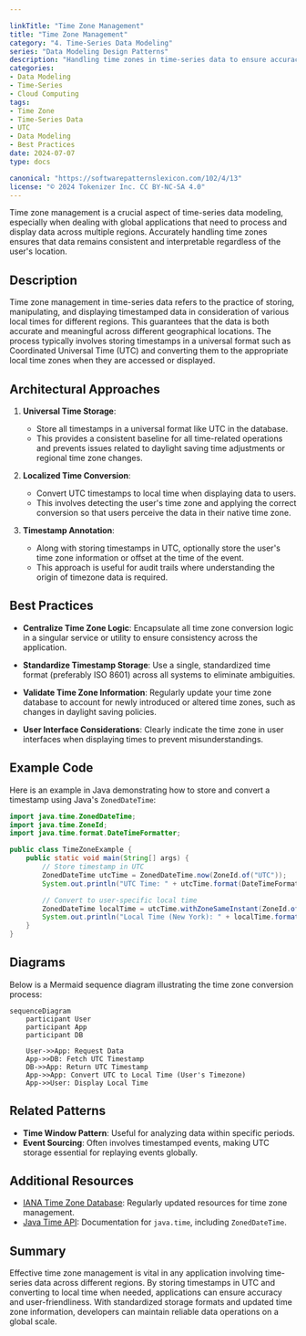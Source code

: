 ```yaml
---

linkTitle: "Time Zone Management"
title: "Time Zone Management"
category: "4. Time-Series Data Modeling"
series: "Data Modeling Design Patterns"
description: "Handling time zones in time-series data to ensure accuracy across regions."
categories:
- Data Modeling
- Time-Series
- Cloud Computing
tags:
- Time Zone
- Time-Series Data
- UTC
- Data Modeling
- Best Practices
date: 2024-07-07
type: docs

canonical: "https://softwarepatternslexicon.com/102/4/13"
license: "© 2024 Tokenizer Inc. CC BY-NC-SA 4.0"
---
```



Time zone management is a crucial aspect of time-series data modeling, especially when dealing with global applications that need to process and display data across multiple regions. Accurately handling time zones ensures that data remains consistent and interpretable regardless of the user's location.

## Description

Time zone management in time-series data refers to the practice of storing, manipulating, and displaying timestamped data in consideration of various local times for different regions. This guarantees that the data is both accurate and meaningful across different geographical locations. The process typically involves storing timestamps in a universal format such as Coordinated Universal Time (UTC) and converting them to the appropriate local time zones when they are accessed or displayed.

## Architectural Approaches

1. **Universal Time Storage**:
   - Store all timestamps in a universal format like UTC in the database.
   - This provides a consistent baseline for all time-related operations and prevents issues related to daylight saving time adjustments or regional time zone changes.

2. **Localized Time Conversion**:
   - Convert UTC timestamps to local time when displaying data to users.
   - This involves detecting the user's time zone and applying the correct conversion so that users perceive the data in their native time zone.

3. **Timestamp Annotation**:
   - Along with storing timestamps in UTC, optionally store the user's time zone information or offset at the time of the event.
   - This approach is useful for audit trails where understanding the origin of timezone data is required.

## Best Practices

- **Centralize Time Zone Logic**: Encapsulate all time zone conversion logic in a singular service or utility to ensure consistency across the application.
  
- **Standardize Timestamp Storage**: Use a single, standardized time format (preferably ISO 8601) across all systems to eliminate ambiguities.

- **Validate Time Zone Information**: Regularly update your time zone database to account for newly introduced or altered time zones, such as changes in daylight saving policies.
  
- **User Interface Considerations**: Clearly indicate the time zone in user interfaces when displaying times to prevent misunderstandings.

## Example Code

Here is an example in Java demonstrating how to store and convert a timestamp using Java's `ZonedDateTime`:

```java
import java.time.ZonedDateTime;
import java.time.ZoneId;
import java.time.format.DateTimeFormatter;

public class TimeZoneExample {
    public static void main(String[] args) {
        // Store timestamp in UTC
        ZonedDateTime utcTime = ZonedDateTime.now(ZoneId.of("UTC"));
        System.out.println("UTC Time: " + utcTime.format(DateTimeFormatter.ISO_ZONED_DATE_TIME));

        // Convert to user-specific local time
        ZonedDateTime localTime = utcTime.withZoneSameInstant(ZoneId.of("America/New_York"));
        System.out.println("Local Time (New York): " + localTime.format(DateTimeFormatter.ISO_ZONED_DATE_TIME));
    }
}
```

## Diagrams

Below is a Mermaid sequence diagram illustrating the time zone conversion process:

```mermaid
sequenceDiagram
    participant User
    participant App
    participant DB

    User->>App: Request Data
    App->>DB: Fetch UTC Timestamp
    DB->>App: Return UTC Timestamp
    App->>App: Convert UTC to Local Time (User's Timezone)
    App->>User: Display Local Time
```

## Related Patterns

- **Time Window Pattern**: Useful for analyzing data within specific periods.
- **Event Sourcing**: Often involves timestamped events, making UTC storage essential for replaying events globally.

## Additional Resources

- [IANA Time Zone Database](https://www.iana.org/time-zones): Regularly updated resources for time zone management.
- [Java Time API](https://docs.oracle.com/javase/8/docs/api/java/time/package-summary.html): Documentation for `java.time`, including `ZonedDateTime`.

## Summary

Effective time zone management is vital in any application involving time-series data across different regions. By storing timestamps in UTC and converting to local time when needed, applications can ensure accuracy and user-friendliness. With standardized storage formats and updated time zone information, developers can maintain reliable data operations on a global scale.
